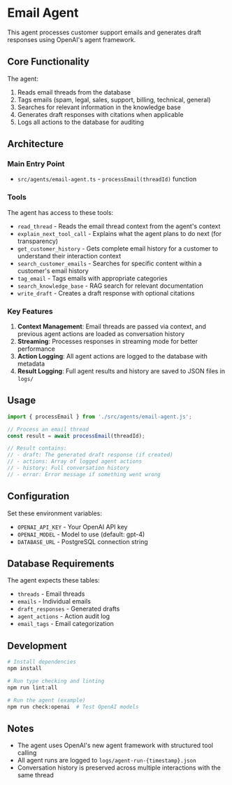 # Email Agent

This agent processes customer support emails and generates draft responses using OpenAI's agent framework.

## Core Functionality

The agent:
1. Reads email threads from the database
2. Tags emails (spam, legal, sales, support, billing, technical, general)
3. Searches for relevant information in the knowledge base
4. Generates draft responses with citations when applicable
5. Logs all actions to the database for auditing

## Architecture

### Main Entry Point
- `src/agents/email-agent.ts` - `processEmail(threadId)` function

### Tools
The agent has access to these tools:
- `read_thread` - Reads the email thread context from the agent's context
- `explain_next_tool_call` - Explains what the agent plans to do next (for transparency)
- `get_customer_history` - Gets complete email history for a customer to understand their interaction context
- `search_customer_emails` - Searches for specific content within a customer's email history
- `tag_email` - Tags emails with appropriate categories
- `search_knowledge_base` - RAG search for relevant documentation
- `write_draft` - Creates a draft response with optional citations

### Key Features

1. **Context Management**: Email threads are passed via context, and previous agent actions are loaded as conversation history
2. **Streaming**: Processes responses in streaming mode for better performance
3. **Action Logging**: All agent actions are logged to the database with metadata
4. **Result Logging**: Full agent results and history are saved to JSON files in `logs/`

## Usage

```typescript
import { processEmail } from './src/agents/email-agent.js';

// Process an email thread
const result = await processEmail(threadId);

// Result contains:
// - draft: The generated draft response (if created)
// - actions: Array of logged agent actions
// - history: Full conversation history
// - error: Error message if something went wrong
```

## Configuration

Set these environment variables:
- `OPENAI_API_KEY` - Your OpenAI API key
- `OPENAI_MODEL` - Model to use (default: gpt-4)
- `DATABASE_URL` - PostgreSQL connection string

## Database Requirements

The agent expects these tables:
- `threads` - Email threads
- `emails` - Individual emails
- `draft_responses` - Generated drafts
- `agent_actions` - Action audit log
- `email_tags` - Email categorization

## Development

```bash
# Install dependencies
npm install

# Run type checking and linting
npm run lint:all

# Run the agent (example)
npm run check:openai  # Test OpenAI models
```

## Notes

- The agent uses OpenAI's new agent framework with structured tool calling
- All agent runs are logged to `logs/agent-run-{timestamp}.json`
- Conversation history is preserved across multiple interactions with the same thread